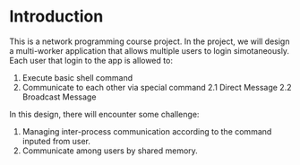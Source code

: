 # Introduction
This is a network programming course project. In the project, we will design a multi-worker application that allows multiple users to login simotaneously. Each user that login to the app is allowed to:
1. Execute basic shell command
2. Communicate to each other via special command
    2.1 Direct Message
    2.2 Broadcast Message

In this design, there will encounter some challenge: 
1. Managing inter-process communication according to the command inputed from user.
2. Communicate among users by shared memory.

